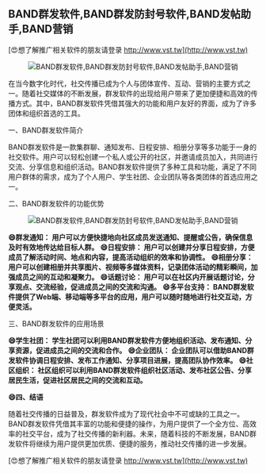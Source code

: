 ## **BAND群发软件,BAND群发防封号软件,BAND发帖助手,BAND营销**

[😍想了解推广相关软件的朋友请登录 http://www.vst.tw](http://www.vst.tw)

 <center><img src="https://vst.tw/MP4/tuiguang/png/6.png" alt="BAND群发软件,BAND群发防封号软件,BAND发帖助手,BAND营销"></center>

在当今数字化时代，社交传播已成为个人与团体宣传、互动、营销的主要方式之一。随着社交媒体的不断发展，群发软件的出现给用户带来了更加便捷和高效的传播方式。其中，BAND群发软件凭借其强大的功能和用户友好的界面，成为了许多团体和组织首选的工具。

一、BAND群发软件简介

BAND群发软件是一款集群聊、通知发布、日程安排、相册分享等多功能于一身的社交软件。用户可以轻松创建一个私人或公开的社区，并邀请成员加入，共同进行交流、分享信息和组织活动。BAND群发软件提供了多种工具和功能，满足了不同用户群体的需求，成为了个人用户、学生社团、企业团队等各类团体的首选应用之一。

二、BAND群发软件的功能优势

 <center><img src="https://vst.tw/MP4/tuiguang/png/8.png" alt="BAND群发软件,BAND群发防封号软件,BAND发帖助手,BAND营销"></center>

**😄群发通知： 用户可以方便快捷地向社区成员发送通知、提醒或公告，确保信息及时有效地传达给目标人群。**
**😄日程安排： 用户可以创建并分享日程安排，方便成员了解活动时间、地点和内容，提高活动组织的效率和协调性。**
**😄相册分享： 用户可以创建相册并共享图片、视频等多媒体资料，记录团体活动的精彩瞬间，加强成员之间的互动和凝聚力。**
**😄话题讨论： 用户可以在社区内开展话题讨论，分享观点、交流经验，促进成员之间的交流和沟通。**
**😄多平台支持： BAND群发软件提供了Web端、移动端等多平台的应用，用户可以随时随地进行社交互动，方便灵活。**

三、BAND群发软件的应用场景

**😄学生社团： 学生社团可以利用BAND群发软件方便地组织活动、发布通知、分享资源，促进成员之间的交流和合作。**
**😄企业团队： 企业团队可以借助BAND群发软件协调日程安排、发布工作通知、分享项目进展，提高团队协作效率。**
**😄社区组织： 社区组织可以利用BAND群发软件组织社区活动、发布社区公告、分享居民生活，促进社区居民之间的交流和互动。**

**😄四、结语**

随着社交传播的日益普及，群发软件成为了现代社会中不可或缺的工具之一。BAND群发软件凭借其丰富的功能和便捷的操作，为用户提供了一个全方位、高效率的社交平台，成为了社交传播的新利器。未来，随着科技的不断发展，BAND群发软件将继续为用户提供更加优质、便捷的服务，推动社交传播的进一步发展。

[😍想了解推广相关软件的朋友请登录 http://www.vst.tw](http://www.vst.tw)



